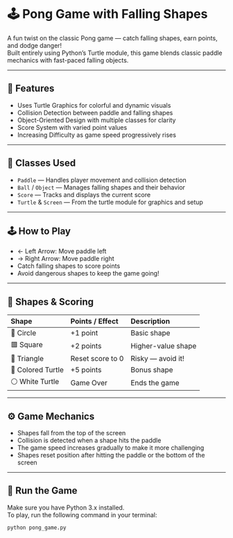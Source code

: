 # 🕹️ Pong Game with Falling Shapes

A fun twist on the classic Pong game — catch falling shapes, earn points, and dodge danger!  
Built entirely using Python’s Turtle module, this game blends classic paddle mechanics with fast-paced falling objects.

---

## 🎨 Features

- Uses Turtle Graphics for colorful and dynamic visuals  
- Collision Detection between paddle and falling shapes  
- Object-Oriented Design with multiple classes for clarity  
- Score System with varied point values  
- Increasing Difficulty as game speed progressively rises  

---

## 🧩 Classes Used

- `Paddle` — Handles player movement and collision detection  
- `Ball` / `Object` — Manages falling shapes and their behavior  
- `Score` — Tracks and displays the current score  
- `Turtle` & `Screen` — From the turtle module for graphics and setup  

---

## 🕹️ How to Play

- ← Left Arrow: Move paddle left  
- → Right Arrow: Move paddle right  
- Catch falling shapes to score points  
- Avoid dangerous shapes to keep the game going!  

---

## 🔺 Shapes & Scoring

| Shape | Points / Effect | Description |
|:------|:----------------|:-------------|
| 🔵 Circle | +1 point | Basic shape |
| 🟥 Square | +2 points | Higher-value shape |
| 🔺 Triangle | Reset score to 0 | Risky — avoid it! |
| 🐢 Colored Turtle | +5 points | Bonus shape |
| ⚪ White Turtle | Game Over | Ends the game |

---

## ⚙️ Game Mechanics

- Shapes fall from the top of the screen  
- Collision is detected when a shape hits the paddle  
- The game speed increases gradually to make it more challenging  
- Shapes reset position after hitting the paddle or the bottom of the screen  

---

## 🚀 Run the Game

Make sure you have Python 3.x installed.  
To play, run the following command in your terminal:

```bash
python pong_game.py
